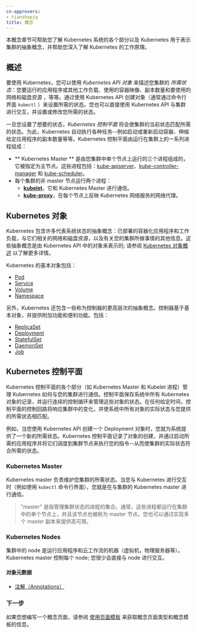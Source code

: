```yaml
---
cn-approvers:
- tianshapjq
title: 概念
---
```

<!--
---
title: Concepts
---
-->

<!--
The Concepts section helps you learn about the parts of the Kubernetes system and the abstractions Kubernetes uses to represent your cluster, and helps you obtain a deeper understanding of how Kubernetes works.
-->
本概念章节可帮助您了解 Kubernetes 系统的各个部分以及 Kubernetes 用于表示集群的抽象概念，并帮助您深入了解 Kubernetes 的工作原理。

<!--
## Overview
-->
## 概述

<!--
To work with Kubernetes, you use *Kubernetes API objects* to describe your cluster's *desired state*: what applications or other workloads you want to run, what container images they use, the number of replicas, what network and disk resources you want to make available, and more. You set your desired state by creating objects using the Kubernetes API, typically via the command-line interface, `kubectl`. You can also use the Kubernetes API directly to interact with the cluster and set or modify your desired state.
-->
要使用 Kubernetes，您可以使用 *Kubernetes API 对象* 来描述您集群的 *所需状态*：您要运行的应用程序或其他工作负载、使用的容器映像、副本数量和要使用的网络和磁盘资源 ，等等。通过使用 Kubernetes API 创建对象（通常通过命令行界面 `kubectl` ）来设置所需的状态。您也可以直接使用 Kubernetes API 与集群进行交互，并设置或修改您所需的状态。

<!--
Once you've set your desired state, the *Kubernetes Control Plane* works to make the cluster's current state match the desired state. To do so, Kubernetes performs a variety of tasks automatically--such as starting or restarting containers, scaling the number of replicas of a given application, and more. The Kubernetes Control Plane consists of a collection of processes running on your cluster: 
-->
一旦您设置了想要的状态，*Kubernetes 控制平面* 将会使集群的当前状态匹配所需的状态。为此，Kubernetes 自动执行各种任务--例如启动或重新启动容器、伸缩给定应用程序的副本数量等等。Kubernetes 控制平面由运行在集群上的一系列进程组成：

<!--
* The **Kubernetes Master** is a collection of three processes that run on a single node in your cluster, which is designated as the master node. Those processes are: [kube-apiserver](/docs/admin/kube-apiserver/), [kube-controller-manager](/docs/admin/kube-controller-manager/) and [kube-scheduler](/docs/admin/kube-scheduler/).
* Each individual non-master node in your cluster runs two processes:
  * **[kubelet](/docs/admin/kubelet/)**, which communicates with the Kubernetes Master.
  * **[kube-proxy](/docs/admin/kube-proxy/)**, a network proxy which reflects Kubernetes networking services on each node.
-->
* ** Kubernetes Master ** 是由您集群中单个节点上运行的三个进程组成的，它被指定为主节点。这些进程包括：[kube-apiserver](/docs/admin/kube-apiserver/)、[kube-controller-manager](/docs/admin/kube-controller-manager/) 和 [kube-scheduler](/docs/admin/kube-scheduler/)。
* 每个集群的非 master 节点运行两个进程：
  * **[kubelet](/docs/admin/kubelet/)**，它和 Kubernetes Master 进行通信。
  * **[kube-proxy](/docs/admin/kube-proxy/)**，在每个节点上反映 Kubernetes 网络服务的网络代理。

<!--
## Kubernetes Objects
-->
## Kubernetes 对象

<!--
Kubernetes contains a number of abstractions that represent the state of your system: deployed containerized applications and workloads, their associated network and disk resources, and other information about what your cluster is doing. These abstractions are represented by objects in the Kubernetes API; see the [Kubernetes Objects overview](/docs/concepts/abstractions/overview/) for more details. 
-->
Kubernetes 包含许多代表系统状态的抽象概念：已部署的容器化应用程序和工作负载，与它们相关的网络和磁盘资源，以及有关您的集群所做事情的其他信息。这些抽象概念是由 Kubernetes API 中的对象来表示的; 请参阅 [Kubernetes 对象概述](/docs/concepts/abstractions/overview/) 以了解更多详情。

<!--
The basic Kubernetes objects include:
-->
Kubernetes 的基本对象包括：

* [Pod](/docs/concepts/workloads/pods/pod-overview/)
* [Service](/docs/concepts/services-networking/service/)
* [Volume](/docs/concepts/storage/volumes/)
* [Namespace](/docs/concepts/overview/working-with-objects/namespaces/)

<!--
In addition, Kubernetes contains a number of higher-level abstractions called Controllers. Controllers build upon the basic objects, and provide additional functionality and convenience features. They include:
-->
另外，Kubernetes 还包含一些称为控制器的更高层次的抽象概念。控制器基于基本对象，并提供附加功能和便利功能。包括：

* [ReplicaSet](/docs/concepts/workloads/controllers/replicaset/)
* [Deployment](/docs/concepts/workloads/controllers/deployment/)
* [StatefulSet](/docs/concepts/workloads/controllers/statefulset/)
* [DaemonSet](/docs/concepts/workloads/controllers/daemonset/)
* [Job](/docs/concepts/workloads/controllers/jobs-run-to-completion/)

<!--
## Kubernetes Control Plane
-->
## Kubernetes 控制平面

<!--
The various parts of the Kubernetes Control Plane, such as the Kubernetes Master and kubelet processes, govern how Kubernetes communicates with your cluster. The Control Plane maintains a record of all of the Kubernetes Objects in the system, and runs continuous control loops to manage those objects' state. At any given time, the Control Plane's control loops will respond to changes in the cluster and work to make the actual state of all the objects in the system match the desired state that you provided.
-->
Kubernetes 控制平面的各个部分（如 Kubernetes Master 和 Kubelet 进程）管理 Kubernetes 如何与您的集群进行通信。控制平面保存系统中所有 Kubernetes 对象的记录，并运行连续的控制循环来管理这些对象的状态。在任何给定时间，控制平面的控制回路将响应集群中的变化，并使系统中所有对象的实际状态与您提供的所需状态相匹配。

<!--
For example, when you use the Kubernetes API to create a Deployment object, you provide a new desired state for the system. The Kubernetes Control Plane records that object creation, and carries out your instructions by starting the required applications and scheduling them to cluster nodes--thus making the cluster's actual state match the desired state.
-->
例如，当您使用 Kubernetes API 创建一个 Deployment 对象时，您就为系统提供了一个新的所需状态。Kubernetes 控制平面记录了对象的创建，并通过启动所需的应用程序并将它们调度到集群节点来执行您的指令--从而使集群的实际状态符合所需的状态。

### Kubernetes Master

<!--
The Kubernetes master is responsible for maintaining the desired state for your cluster. When you interact with Kubernetes, such as by using the `kubectl` command-line interface, you're communicating with your cluster's Kubernetes master.
-->
Kubernetes master 负责维护您集群的所需状态。当您与 Kubernetes 进行交互时（例如使用 `kubectl` 命令行界面），您就是在与集群的 Kubernetes master 进行通信。

<!--
> The "master" refers to a collection of processes managing the cluster state.  Typically these processes are all run on a single node in the cluster, and this node is also referred to as the master. The master can also be replicated for availability and redundancy.
-->
> "master" 是指管理集群状态的进程的集合。通常，这些进程都运行在集群中的单个节点上，并且该节点也被称为 master 节点。您也可以通过实现多个 master 副本来提供高可用。

### Kubernetes Nodes

<!--
The nodes in a cluster are the machines (VMs, physical servers, etc) that run your applications and cloud workflows. The Kubernetes master controls each node; you'll rarely interact with nodes directly.
-->
集群中的 node 是运行应用程序和云工作流的机器（虚拟机，物理服务器等）。Kubernetes master 控制每个 node; 您很少会直接与 node 进行交互。

<!--
#### Object Metadata
-->
#### 对象元数据

<!--
* [Annotations](/docs/concepts/overview/working-with-objects/annotations/)
-->
* [注解（Annotations）](/docs/concepts/overview/working-with-objects/annotations/)

<!--
### What's next
-->
### 下一步

<!--
If you would like to write a concept page, see
[Using Page Templates](/docs/home/contribute/page-templates/)
for information about the concept page type and the concept template.
-->
如果您想编写一个概念页面，请参阅 [使用页面模板](/docs/home/contribute/page-templates/) 来获取概念页面类型和概念模板的信息。
